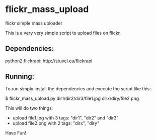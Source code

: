 flickr_mass_upload
==================

flickr simple mass uploader

This is a very very simple script to upload files on flickr.

Dependencies:
-------------

python2
flickrapi: http://stuvel.eu/flickrapi

Running:
--------

To run simply install the dependencies and execute the script like this:


$ flickr_mass_upload.py dir1/dir2/dir3/file1.jpg dirx/diry/file2.png

This will do two things:
* upload file1.jpg with 3 tags: "dir1", "dir2" and "dir3"
* upload file2.png with 2 tags: "dirx", "diry"

Have Fun!

